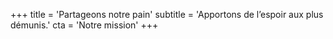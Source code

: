 +++
title = 'Partageons notre pain'
subtitle = 'Apportons de l’espoir aux plus démunis.'
cta = 'Notre mission'
+++